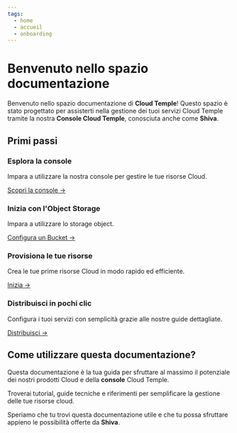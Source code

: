 ```yaml
---
tags:
  - home
  - accueil
  - onboarding
---
```


# Benvenuto nello spazio documentazione

Benvenuto nello spazio documentazione di **Cloud Temple**! Questo spazio è stato progettato per assisterti nella gestione dei tuoi servizi Cloud Temple tramite la nostra **Console Cloud Temple**, conosciuta anche come **Shiva**.

## Primi passi

<div class="card-grid">
  <div class="card">
    <h3>Esplora la console</h3>
    <p>Impara a utilizzare la nostra console per gestire le tue risorse Cloud.</p>
    <a href="../console/" class="card-link">Scopri la console &rarr;</a>
  </div>
    <div class="card">
    <h3>Inizia con l'Object Storage</h3>
    <p>Impara a utilizzare lo storage object.</p>
    <a href="../storage/oss/quickstart/" class="card-link">Configura un Bucket &rarr;</a>
  </div>
  <div class="card">
    <h3>Provisiona le tue risorse</h3>
    <p>Crea le tue prime risorse Cloud in modo rapido ed efficiente.</p>
    <a href="../console/" class="card-link">Inizia &rarr;</a>
  </div>
  <div class="card">
    <h3>Distribuisci in pochi clic</h3>
    <p>Configura i tuoi servizi con semplicità grazie alle nostre guide dettagliate.</p>
    <a href="../console/" class="card-link">Distribuisci &rarr;</a>
  </div>
</div>

## Come utilizzare questa documentazione?
Questa documentazione è la tua guida per sfruttare al massimo il potenziale dei nostri prodotti Cloud e della **console** Cloud Temple.

Troverai tutorial, guide tecniche e riferimenti per semplificare la gestione delle tue risorse cloud.

Speriamo che tu trovi questa documentazione utile e che tu possa sfruttare appieno le possibilità offerte da **Shiva**.